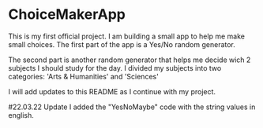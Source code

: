 # ChoiceMakerApp
This is my first official project. I am building a small app to help me make small choices.
The first part of the app is a Yes/No random generator.

The second part is another random generator that helps me decide wich 2 subjects I should study for the day. 
I divided my subjects into two categories: 'Arts & Humanities' and 'Sciences'

I will add updates to this README as I continue with my project.

#22.03.22 Update
I added the "YesNoMaybe" code with the string values in english.
